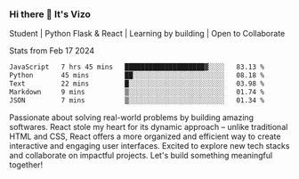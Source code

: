 ### Hi there 👋 It's Vizo

Student | Python Flask & React | Learning by building | Open to Collaborate

Stats from Feb 17 2024
<!--START_SECTION:waka-->

```txt
JavaScript   7 hrs 45 mins   ████████████████████▓░░░░   83.13 %
Python       45 mins         ██░░░░░░░░░░░░░░░░░░░░░░░   08.18 %
Text         22 mins         █░░░░░░░░░░░░░░░░░░░░░░░░   03.98 %
Markdown     9 mins          ▒░░░░░░░░░░░░░░░░░░░░░░░░   01.74 %
JSON         7 mins          ▒░░░░░░░░░░░░░░░░░░░░░░░░   01.34 %
```

<!--END_SECTION:waka-->


Passionate about solving real-world problems by building amazing softwares. React stole my heart for its dynamic approach – unlike traditional HTML and CSS, React offers a more organized and efficient way to create interactive and engaging user interfaces. Excited to explore new tech stacks and collaborate on impactful projects. Let's build something meaningful together!
